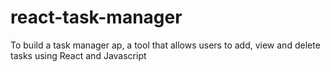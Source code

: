 # react-task-manager
To build a task manager ap, a tool that allows users to add, view and delete tasks using React and Javascript
